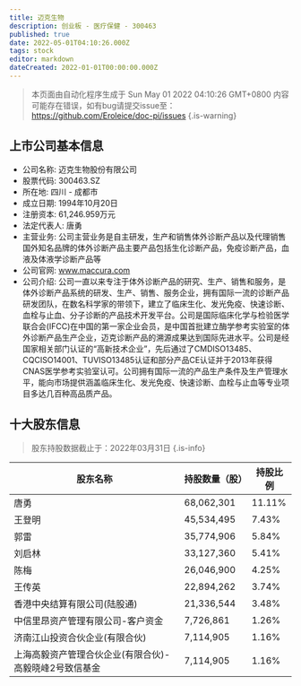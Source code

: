 ```yaml
---
title: 迈克生物
description: 创业板 - 医疗保健 - 300463
published: true
date: 2022-05-01T04:10:26.000Z
tags: stock
editor: markdown
dateCreated: 2022-01-01T00:00:00.000Z
---
```


> 本页面由自动化程序生成于 Sun May 01 2022 04:10:26 GMT+0800
> 内容可能存在错误，如有bug请提交issue至：https://github.com/Eroleice/doc-pi/issues
{.is-warning}

## 上市公司基本信息
- 公司名称: 迈克生物股份有限公司
- 股票代码: 300463.SZ
- 所在地: 四川 - 成都市
- 成立日期: 1994年10月20日
- 注册资本: 61,246.959万元
- 法定代表人: 唐勇
- 主营业务: 公司主营业务是自主研发，生产和销售体外诊断产品以及代理销售国外知名品牌的体外诊断产品主要产品包括生化诊断产品，免疫诊断产品，血液及体液学诊断产品等
- 公司官网: www.maccura.com
- 公司介绍: 公司一直以来专注于体外诊断产品的研究、生产、销售和服务，是体外诊断产品系统的研发、生产、销售、服务企业，拥有国际一流的诊断产品研发团队，在数名科学家的带领下，建立了临床生化、发光免疫、快速诊断、血栓与止血、分子诊断的产品技术开发平台。公司是国际临床化学与检验医学联合会(IFCC)在中国的第一家企业会员，是中国首批建立酶学参考实验室的体外诊断产品生产企业，迈克诊断产品的溯源成果达到国际先进水平。公司是经国家相关部门认证的“高新技术企业”，先后通过了CMDISO13485、CQCISO14001、TUVISO13485认证和部分产品CE认证并于2013年获得CNAS医学参考实验室认可。公司拥有国际一流的产品生产条件及生产管理水平，能向市场提供涵盖临床生化、发光免疫、快速诊断、血栓与止血等专业项目多达几百种高品质产品。


## 十大股东信息
> 股东持股数据截止于：2022年03月31日
{.is-info}

| 股东名称 | 持股数量（股） | 持股比例 |
| --- | --- | --- |
| 唐勇 | 68,062,301 | 11.11% |
| 王登明 | 45,534,495 | 7.43% |
| 郭雷 | 35,774,906 | 5.84% |
| 刘启林 | 33,127,360 | 5.41% |
| 陈梅 | 26,046,900 | 4.25% |
| 王传英 | 22,894,262 | 3.74% |
| 香港中央结算有限公司(陆股通) | 21,336,544 | 3.48% |
| 中信里昂资产管理有限公司-客户资金 | 7,726,861 | 1.26% |
| 济南江山投资合伙企业(有限合伙) | 7,114,905 | 1.16% |
| 上海高毅资产管理合伙企业(有限合伙)-高毅晓峰2号致信基金 | 7,114,905 | 1.16% |




